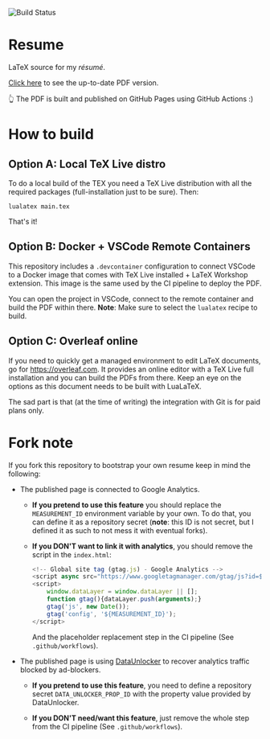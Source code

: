 ![Build Status](https://github.com/gerardbosch/resume/actions/workflows/deploy-pdf.yml/badge.svg)

# Resume

LaTeX source for my _résumé_.

[Click here](https://gerardbosch.github.io/resume) to see the up-to-date PDF version.

👆 The PDF is built and published on GitHub Pages using GitHub Actions :)

# How to build

## Option A: Local TeX Live distro

To do a local build of the TEX you need a TeX Live distribution with all the required packages (full-installation just
to be sure).
Then:

```shell
lualatex main.tex
```

That's it!

## Option B: Docker + VSCode Remote Containers

This repository includes a `.devcontainer` configuration to connect VSCode to a Docker image that comes with TeX Live
installed + LaTeX Workshop extension. This image is the same used by the CI pipeline to deploy the PDF.

You can open the project in VSCode, connect to the remote container and build the PDF within
there. **Note**: Make sure to select the `lualatex` recipe to build.

## Option C: Overleaf online

If you need to quickly get a managed environment to edit LaTeX documents, go for <https://overleaf.com>. It provides an
online editor with a TeX Live full installation and you can build the PDFs from there. Keep an eye on the options as
this document needs to be built with LuaLaTeX.

The sad part is that (at the time of writing) the integration with Git is for paid plans only.

# Fork note

If you fork this repository to bootstrap your own resume keep in mind the following:

- The published page is connected to Google Analytics.

  - **If you pretend to use this feature** you should replace the
    `MEASUREMENT_ID` environment variable by your own. To do that, you can define it as a repository secret (**note**:
    this ID is not secret, but I defined it as such to not mess it with eventual forks).

  - **If you DON'T want to link it with analytics**, you should remove the script in the `index.html`:

    ```javascript
    <!-- Global site tag (gtag.js) - Google Analytics -->
    <script async src="https://www.googletagmanager.com/gtag/js?id=${MEASUREMENT_ID}"></script>
    <script>
        window.dataLayer = window.dataLayer || [];
        function gtag(){dataLayer.push(arguments);}
        gtag('js', new Date());
        gtag('config', '${MEASUREMENT_ID}');
    </script>
    ```

    And the placeholder replacement step in the CI pipeline (See `.github/workflows`).

- The published page is using [DataUnlocker](dataunlocker.com) to recover analytics traffic blocked by ad-blockers.

  - **If you pretend to use this feature**, you need to define a repository secret `DATA_UNLOCKER_PROP_ID` with the
    property value provided by DataUnlocker.

  - **If you DON'T need/want this feature**, just remove the whole step from the CI pipeline (See `.github/workflows`).
